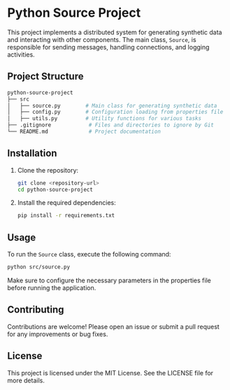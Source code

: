 # Python Source Project

This project implements a distributed system for generating synthetic data and interacting with other components. The main class, `Source`, is responsible for sending messages, handling connections, and logging activities.

## Project Structure

```bash
python-source-project
├── src
│   ├── source.py        # Main class for generating synthetic data
│   ├── config.py        # Configuration loading from properties file
│   ├── utils.py         # Utility functions for various tasks
├── .gitignore            # Files and directories to ignore by Git
└── README.md             # Project documentation
```

## Installation

1. Clone the repository:

   ```bash
   git clone <repository-url>
   cd python-source-project
   ```

2. Install the required dependencies:

   ```bash
   pip install -r requirements.txt
   ```

## Usage

To run the `Source` class, execute the following command:

```bash
python src/source.py
```

Make sure to configure the necessary parameters in the properties file before running the application.

## Contributing

Contributions are welcome! Please open an issue or submit a pull request for any improvements or bug fixes.

## License

This project is licensed under the MIT License. See the LICENSE file for more details.
